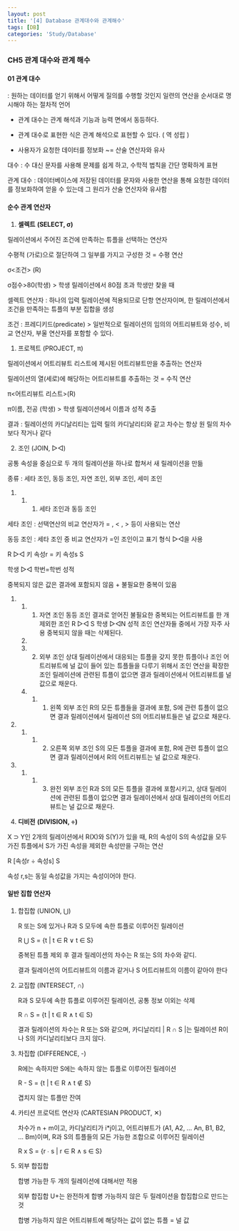```yaml
---
layout: post
title: '[4] Database 관계대수와 관계해수'
tags: [DB]
categories: 'Study/Database'
---
```


### CH5 관계 대수와 관계 해수

#### 01 관계 대수

 : 원하는 데이터를 얻기 위해서 어떻게 질의를 수행할 것인지 일련의 연산을 순서대로 명시해야 하는 절차적 언어

- 관계 대수는 관계 해석과 기능과 능력 면에서 동등하다.
- 관계 대수로 표현한 식은 관계 해석으로 표현할 수 있다. ( 역 성립 )

- 사용자가 요청한 데이터를 정보화 ~= 산술 연산자와 유사



대수 : 수 대신 문자를 사용해 문제를 쉽게 하고, 수학적 법칙을 간단 명확하게 표현

관계 대수 : 데이터베이스에 저장된 데이터를 문자와 사용한 연산을 통해 요청한 데이터를 정보화하여 얻을 수 있는데 그 원리가 산술 연산자와 유사함



#### 순수 관계 연산자

1. **셀렉트** **(SELECT, σ)**

릴레이션에서 주어진 조건에 만족하는 튜플을 선택하는 연산자

수평적 (가로)으로 절단하여 그 일부를 가지고 구성한 것 = 수평 연산



 σ<조건> (R)   

 σ점수>80(학생)  > 학생 릴레이션에서 80점 초과 학생만 찾을 때



셀렉트 연산자 : 하나의 입력 릴레이션에 적용되므로 단항 연산자이며, 한 릴레이션에서 조건을 만족하는 튜플의 부분 집합을 생성

조건 : 프레디키드(predicate) > 일반적으로 릴레이션의 임의의 어트리뷰트와 성수, 비교 연산자, 부울 연산자를 포함할 수 있다.



1. 프로젝트 (PROJECT, π)

릴레이션에서 어트리뷰트 리스트에 제시된 어트리뷰트만을 추출하는 연산자

릴레이션의 열(세로)에 해당하는 어트리뷰트를 추출하는 것 = 수직 연산

 π<어트리뷰트 리스트>(R)  

 π이름, 전공 (학생) > 학생 릴레이션에서 이름과 성적 추출

결과 : 릴레이션의 카디날리티는 입력 릴의 카디날리티와 같고 차수는 항상 원 릴의 차수보다 작거나 같다



2. 조인 (JOIN, ▷◁)

공통 속성을 중심으로 두 개의 릴레이션을 하나로 합쳐서 새 릴레이션을 만듦

종류 : 세타 조인, 동등 조인, 자연 조인, 외부 조인, 세미 조인



1. 1. 1. 세타 조인과 동등 조인

  세타 조인 : 선택연산의 비교 연산자가 = , < , > 등이 사용되는 연산 

  동등 조인 : 세타 조인 중 비교 연산자가 =인 조인이고 표기 형식 ▷◁을 사용

  R ▷◁ 키 속성r = 키 속성s S

  학생 ▷◁ 학번=학번 성적

중복되지 않은 값은 결과에 포함되지 않음 + 불필요한 중복이 있음

1. 1. 1. 자연 조인
          동등 조인 결과로 얻어진 불필요한 중복되는 어트리뷰트를 한 개 제외한 조인
          R ▷◁ S
          학생 ▷◁N 성적
          조인 연산자들 중에서 가장 자주 사용
          중복되지 않을 때는 삭제된다.

   2. 

   3. 2. 외부 조인
          상대 릴레이션에서 대응되는 튜플을 갖지 못한 튜플이나 조인 어트리뷰트에 널 값이 들어 있는 튜플들을 다루기 위해서 조인 연산을 확장한 조인
          릴레이션에 관련된 튜플이 없으면 결과 릴레이션에서 어트리뷰트를 널 값으로 채운다.

   4. 1. 1. 왼쪽 외부 조인
             R의 모든 튜플들을 결과에 포함, S에 관련 튜플이 없으면 결과 릴레이션에서 릴레이션 S의 어트리뷰트들은 널 값으로 채운다.



1. 1. 1. 2. 오른쪽 외부 조인
             S의 모든 튜플을 결과에 포함, R에 관련 튜플이 없으면 결과 릴레이션에서 R의 어트리뷰트는 널 값으로 채운다.



1. 1. 1. 3. 완전 외부 조인
             R과 S의 모든 튜플을 결과에 포함시키고, 상대 릴레이션에 관련된 튜플이 없으면 결과 릴레이션에서 상대 릴레이션의 어트리뷰트는 널 값으로 채운다.



1. **디비전** **(DIVISION, ÷)**

X ⊃ Y인 2개의 릴레이션에서 R(X)와 S(Y)가 있을 때, R의 속성이 S의 속성값을 모두 가진 튜플에서 S가 가진 속성을 제외한 속성만을 구하는 연산

R [속성r ÷ 속성s] S

속성 r,s는 동일 속성값을 가지는 속성이어야 한다.





#### 일반 집합 연산자

1. 합집합 (UNION, ⋃)

   R 또는 S에 있거나 R과 S 모두에 속한 튜플로 이루어진 릴레이션

   R ⋃ S = {t | t ∈ R ∨ t ∈ S}

   중복된 튜플 제외 후 결과 릴레이션의 차수는 R 또는 S의 차수와 같디.

   결과 릴레이션의 어트리뷰트의 이름과 같거나 S 어트리뷰트의 이름이 같아야 한다



2. 교집합 (INTERSECT, ∩)

   R과 S 모두에 속한 튜플로 이루어진 릴레이션, 공통 정보 이외는 삭제

   R ∩ S = {t | t ∈ R ∧ t ∈ S}

   결과 릴레이션의 차수는 R 또는 S와 같으며, 카디날리티 | R ∩ S |는 릴레이션 R이나 S의 카디날리티보다 크지 않다.



3. 차집합 (DIFFERENCE, -)

   R에는 속하지만 S에는 속하지 않는 튜플로 이루어진 릴레이션

   R - S = {t | t ∈ R ∧ t ∉ S}

   겹치지 않는 튜플만 잔여





4. 카티션 프로덕트 연산자 (CARTESIAN PRODUCT, ✕)

   차수가 n + m이고, 카디날리티가 i*j이고, 어트리뷰트가 (A1, A2, … An, B1, B2, … Bm)이며, R과 S의 튜플들의 모든 가능한 조합으로 이루어진 릴레이션

   R x S = {r ∙ s | r ∈ R ∧ s ∈ S}





5. 외부 합집합

   합병 가능한 두 개의 릴레이션에 대해서만 적용 

   외부 합집합 U+는 완전하게 합병 가능하지 않은 두 릴레이션을 합집합으로 만드는 것

   합병 가능하지 않은 어트리뷰트에 해당하는 값이 없는 튜플 = 널 값